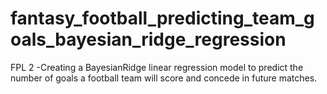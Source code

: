 # fantasy_football_predicting_team_goals_bayesian_ridge_regression
FPL 2 -Creating a BayesianRidge linear regression model to predict the number of goals a football team will score and concede in future matches.
